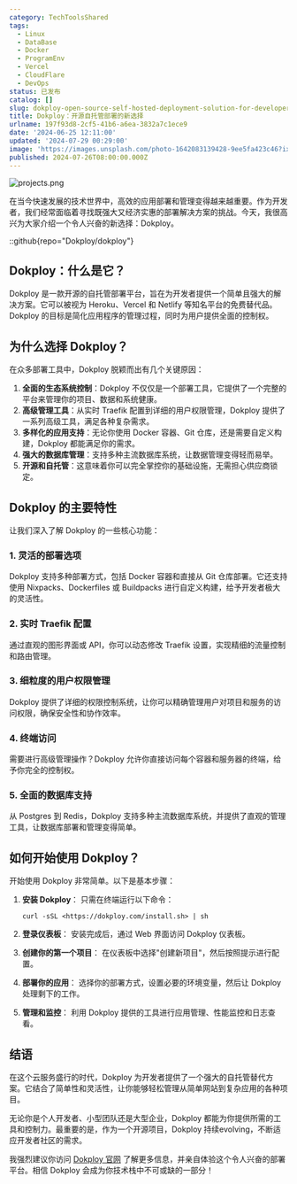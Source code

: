 ```yaml
---
category: TechToolsShared
tags:
  - Linux
  - DataBase
  - Docker
  - ProgramEnv
  - Vercel
  - CloudFlare
  - DevOps
status: 已发布
catalog: []
slug: dokploy-open-source-self-hosted-deployment-solution-for-developers
title: Dokploy：开源自托管部署的新选择
urlname: 197f93d8-2cf5-41b6-a6ea-3832a7c1ece9
date: '2024-06-25 12:11:00'
updated: '2024-07-29 00:29:00'
image: 'https://images.unsplash.com/photo-1642083139428-9ee5fa423c46?ixlib=rb-4.0.3&q=85&fm=jpg&crop=entropy&cs=srgb'
published: 2024-07-26T08:00:00.000Z
---
```


![projects.png](https://prod-files-secure.s3.us-west-2.amazonaws.com/5d24fe63-e567-4804-86f9-9fdc62e13082/adfdc1fe-2109-46ac-9ad4-f50e8631f20c/projects.png?X-Amz-Algorithm=AWS4-HMAC-SHA256&X-Amz-Content-Sha256=UNSIGNED-PAYLOAD&X-Amz-Credential=ASIAZI2LB466TCWCTCH4%2F20250225%2Fus-west-2%2Fs3%2Faws4_request&X-Amz-Date=20250225T053718Z&X-Amz-Expires=3600&X-Amz-Security-Token=IQoJb3JpZ2luX2VjEAYaCXVzLXdlc3QtMiJHMEUCIQDptgUnE0DEvyiszQJnoQWc1%2FE%2BMyNLL3Wwzr7CtFc6FwIgRElr9HKkS17g07UlBasPnoo3hvvo1ynLm4f7ryz7KU0q%2FwMIPxAAGgw2Mzc0MjMxODM4MDUiDN2mCqpoPzkJfxm%2BISrcA8%2Fj4RqRUDgNyexoHAtslzTA2I3l%2Fx8yjA3q0Mh8HQKTExE7UWb%2Fh4s%2FbPxfW89UdoWtAnoLvCWSoIKZreiqXzgz156Jj9vufr3y4S%2Fvsnhv3G%2FKd8o7vnUc3FU9flXVY6xD74rkaLcjG%2BLpId0nc2anrKJ4F%2BOzfrrYGySIhw3QeWfibP9kZmr3n1J0Q5kGWBD3ZXRi%2FhNkg8YdN4yQ2%2FDsqfHWf8IwuWwZsr5kwzOqx6XavHzxydGIV92seQnQDi94mDoqS8SQNoh0oqwnMxOvElBU0jJyFa9tK9PkX917aygtYwH2l8gt0Vgck36EL9kZiJhh2%2BFmFThLs0JT46n1zkFYhokyNpZdGN0yZ1KiU3PwucbpQKn630qMau37qvOndQ2C4MKe%2FrRwnrdmVR84Pj9%2B1EcxvOhxZBo%2BApJYCKDqkfas6fZBmX%2BfNWTFLX4qBzxWKX6%2FTIfkMGLLDPFe9G6nQXEHJozFG1ty%2FYjEKpoMUjELOXX9miIYMhJwuxLc8zdOTL%2FSFs3uWgOxrQZrmJNhJsmOcpg7EuM7qkqeCfnzVZa7n61AdiE3M0o7OPSa1rnl5JDP7ZbRFh%2F2IinhA9VNW6kVhgeVzvUVPtE31Nj%2FUqoKwA6BLuI2MOSs9b0GOqUBEUkfgl30xX2H4cdTcdW6kEYnRoU3VQyw%2F3Xg1Evhi8J5MDwQulZpXW1jULYvdZc4UaYeUsTx%2BtAu4S7eevNipeJ1JUpe%2Bq5nd9ZS96tB82aqfnGHp%2FeYb9N%2FfTx6BtYHm9ybVOp4mGFiDHhQC0RAkjRFhf7Gnf9%2BXwm6xJtanyYSOddjR%2BurfUSoBxSBqhAbYjyX0Sq8130Y%2BOK4HbUR0q3f8UKs&X-Amz-Signature=89d531054449dc873138474b744d1ea5575d331013cf1dc9b292688d97831697&X-Amz-SignedHeaders=host&x-id=GetObject)


在当今快速发展的技术世界中，高效的应用部署和管理变得越来越重要。作为开发者，我们经常面临着寻找既强大又经济实惠的部署解决方案的挑战。今天，我很高兴为大家介绍一个令人兴奋的新选择：Dokploy。


::github{repo="Dokploy/dokploy"}


## Dokploy：什么是它？


Dokploy 是一款开源的自托管部署平台，旨在为开发者提供一个简单且强大的解决方案。它可以被视为 Heroku、Vercel 和 Netlify 等知名平台的免费替代品。Dokploy 的目标是简化应用程序的管理过程，同时为用户提供全面的控制权。


## 为什么选择 Dokploy？


在众多部署工具中，Dokploy 脱颖而出有几个关键原因：

1. **全面的生态系统控制**：Dokploy 不仅仅是一个部署工具，它提供了一个完整的平台来管理你的项目、数据和系统健康。
2. **高级管理工具**：从实时 Traefik 配置到详细的用户权限管理，Dokploy 提供了一系列高级工具，满足各种复杂需求。
3. **多样化的应用支持**：无论你使用 Docker 容器、Git 仓库，还是需要自定义构建，Dokploy 都能满足你的需求。
4. **强大的数据库管理**：支持多种主流数据库系统，让数据管理变得轻而易举。
5. **开源和自托管**：这意味着你可以完全掌控你的基础设施，无需担心供应商锁定。

## Dokploy 的主要特性


让我们深入了解 Dokploy 的一些核心功能：


### 1. 灵活的部署选项


Dokploy 支持多种部署方式，包括 Docker 容器和直接从 Git 仓库部署。它还支持使用 Nixpacks、Dockerfiles 或 Buildpacks 进行自定义构建，给予开发者极大的灵活性。


### 2. 实时 Traefik 配置


通过直观的图形界面或 API，你可以动态修改 Traefik 设置，实现精细的流量控制和路由管理。


### 3. 细粒度的用户权限管理


Dokploy 提供了详细的权限控制系统，让你可以精确管理用户对项目和服务的访问权限，确保安全性和协作效率。


### 4. 终端访问


需要进行高级管理操作？Dokploy 允许你直接访问每个容器和服务器的终端，给予你完全的控制权。


### 5. 全面的数据库支持


从 Postgres 到 Redis，Dokploy 支持多种主流数据库系统，并提供了直观的管理工具，让数据库部署和管理变得简单。


## 如何开始使用 Dokploy？


开始使用 Dokploy 非常简单。以下是基本步骤：

1. **安装 Dokploy**：
只需在终端运行以下命令：

	```plain text
	curl -sSL <https://dokploy.com/install.sh> | sh
	```

2. **登录仪表板**：
安装完成后，通过 Web 界面访问 Dokploy 仪表板。
3. **创建你的第一个项目**：
在仪表板中选择"创建新项目"，然后按照提示进行配置。
4. **部署你的应用**：
选择你的部署方式，设置必要的环境变量，然后让 Dokploy 处理剩下的工作。
5. **管理和监控**：
利用 Dokploy 提供的工具进行应用管理、性能监控和日志查看。

## 结语


在这个云服务盛行的时代，Dokploy 为开发者提供了一个强大的自托管替代方案。它结合了简单性和灵活性，让你能够轻松管理从简单网站到复杂应用的各种项目。


无论你是个人开发者、小型团队还是大型企业，Dokploy 都能为你提供所需的工具和控制力。最重要的是，作为一个开源项目，Dokploy 持续evolving，不断适应开发者社区的需求。


我强烈建议你访问 [Dokploy 官网](https://dokploy.com/) 了解更多信息，并亲自体验这个令人兴奋的部署平台。相信 Dokploy 会成为你技术栈中不可或缺的一部分！

